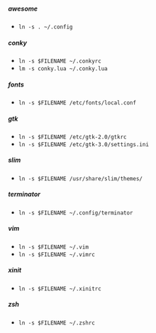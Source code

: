##### awesome
- `ln -s . ~/.config`

##### conky
- `ln -s $FILENAME ~/.conkyrc`
- `lm -s conky.lua ~/.conky.lua`

##### fonts
- `ln -s $FILENAME /etc/fonts/local.conf`

##### gtk
- `ln -s $FILENAME /etc/gtk-2.0/gtkrc`
- `ln -s $FILENAME /etc/gtk-3.0/settings.ini`

##### slim
- `ln -s $FILENAME /usr/share/slim/themes/`

##### terminator
- `ln -s $FILENAME ~/.config/terminator`

##### vim
- `ln -s $FILENAME ~/.vim`
- `ln -s $FILENAME ~/.vimrc`

##### xinit
- `ln -s $FILENAME ~/.xinitrc`

##### zsh
- `ln -s $FILENAME ~/.zshrc`

